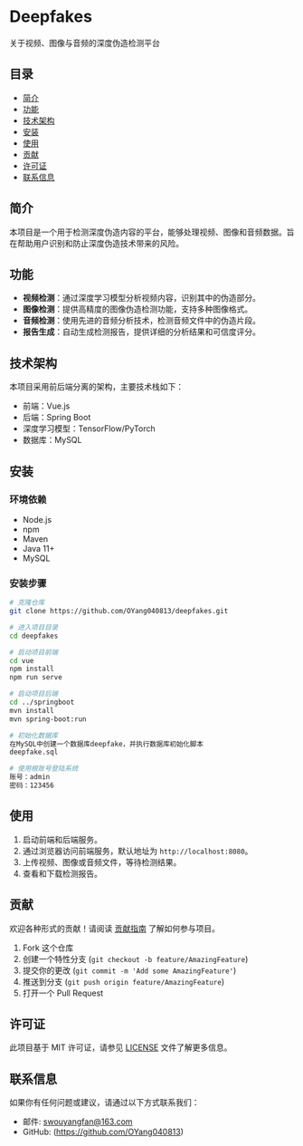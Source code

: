 # Deepfakes

关于视频、图像与音频的深度伪造检测平台

## 目录

- [简介](#简介)
- [功能](#功能)
- [技术架构](#技术架构)
- [安装](#安装)
- [使用](#使用)
- [贡献](#贡献)
- [许可证](#许可证)
- [联系信息](#联系信息)

## 简介

本项目是一个用于检测深度伪造内容的平台，能够处理视频、图像和音频数据。旨在帮助用户识别和防止深度伪造技术带来的风险。

## 功能

- **视频检测**：通过深度学习模型分析视频内容，识别其中的伪造部分。
- **图像检测**：提供高精度的图像伪造检测功能，支持多种图像格式。
- **音频检测**：使用先进的音频分析技术，检测音频文件中的伪造片段。
- **报告生成**：自动生成检测报告，提供详细的分析结果和可信度评分。

## 技术架构

本项目采用前后端分离的架构，主要技术栈如下：

- 前端：Vue.js
- 后端：Spring Boot
- 深度学习模型：TensorFlow/PyTorch
- 数据库：MySQL

## 安装

### 环境依赖

- Node.js
- npm
- Maven
- Java 11+
- MySQL

### 安装步骤

```bash
# 克隆仓库
git clone https://github.com/OYang040813/deepfakes.git

# 进入项目目录
cd deepfakes

# 启动项目前端
cd vue
npm install
npm run serve

# 启动项目后端
cd ../springboot
mvn install
mvn spring-boot:run

# 初始化数据库
在MySQL中创建一个数据库deepfake，并执行数据库初始化脚本
deepfake.sql

# 使用根账号登陆系统
账号：admin
密码：123456
```

## 使用

1. 启动前端和后端服务。
2. 通过浏览器访问前端服务，默认地址为 `http://localhost:8080`。
3. 上传视频、图像或音频文件，等待检测结果。
4. 查看和下载检测报告。

## 贡献

欢迎各种形式的贡献！请阅读 [贡献指南](CONTRIBUTING.md) 了解如何参与项目。

1. Fork 这个仓库
2. 创建一个特性分支 (`git checkout -b feature/AmazingFeature`)
3. 提交你的更改 (`git commit -m 'Add some AmazingFeature'`)
4. 推送到分支 (`git push origin feature/AmazingFeature`)
5. 打开一个 Pull Request

## 许可证

此项目基于 MIT 许可证，请参见 [LICENSE](LICENSE) 文件了解更多信息。

## 联系信息

如果你有任何问题或建议，请通过以下方式联系我们：

- 邮件: swouyangfan@163.com
- GitHub: (https://github.com/OYang040813)

